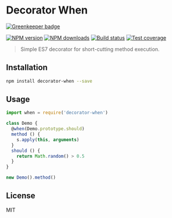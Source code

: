 # Decorator When

[![Greenkeeper badge](https://badges.greenkeeper.io/blakeembrey/decorator-when.svg)](https://greenkeeper.io/)

[![NPM version][npm-image]][npm-url]
[![NPM downloads][downloads-image]][downloads-url]
[![Build status][travis-image]][travis-url]
[![Test coverage][coveralls-image]][coveralls-url]

> Simple ES7 decorator for short-cutting method execution.

## Installation

```sh
npm install decorator-when --save
```

## Usage

```js
import when = require('decorator-when')

class Demo {
  @when(Demo.prototype.should)
  method () {
    s.apply(this, arguments)
  }
  should () {
    return Math.random() > 0.5
  }
}

new Demo().method()
```

## License

MIT

[npm-image]: https://img.shields.io/npm/v/decorator-when.svg?style=flat
[npm-url]: https://npmjs.org/package/decorator-when
[downloads-image]: https://img.shields.io/npm/dm/decorator-when.svg?style=flat
[downloads-url]: https://npmjs.org/package/decorator-when
[travis-image]: https://img.shields.io/travis/blakeembrey/decorator-when.svg?style=flat
[travis-url]: https://travis-ci.org/blakeembrey/decorator-when
[coveralls-image]: https://img.shields.io/coveralls/blakeembrey/decorator-when.svg?style=flat
[coveralls-url]: https://coveralls.io/r/blakeembrey/decorator-when?branch=master
